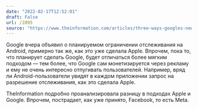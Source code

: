 ```yaml
---
date: "2022-02-17T12:52:01"
draft: False
url: /2895
source: "https://www.theinformation.com/articles/three-ways-googles-new-android-ad-tracking-limits-will-differ-from-apples?rc=ukjmk2&shared=225e9539d571ae8d"
---
```


Google вчера объявил о планируемом ограничении отслеживания на Android, примерно так же, как это уже сделала Apple. Впрочем, пока то, что планирует сделать Google, будет отличаться более мягким подходом — тем более, что Google сам монетизируется через рекламу и ему не очень интересно отпугивать пользователей. Например, вряд ли Android-пользователи увидят в каждом приложении запрос на разрешение отслеживания, как это сделала Apple.

TheInformation подробно проанализировала разницу в подходах Apple и Google. Впрочем, пострадает, как уже принято, Facebook, то есть Meta.
